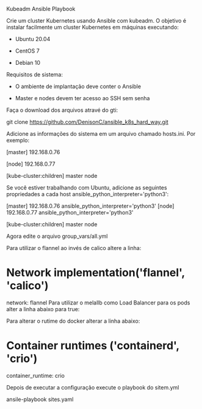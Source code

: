 Kubeadm Ansible Playbook


Crie um cluster Kubernetes usando Ansible com kubeadm. O objetivo é instalar facilmente um cluster Kubernetes em máquinas executando:



- Ubuntu 20.04

- CentOS 7 

- Debian 10



Requisitos de sistema:

- O ambiente de implantação deve conter o Ansible 

- Master e nodes devem ter acesso ao SSH sem senha 



Faça o download dos arquivos atravé do gti:



git clone https://github.com/DenisonC/ansible_k8s_hard_way.git

Adicione as informações do sistema  em um arquivo chamado hosts.ini. Por exemplo:



[master]
192.168.0.76

[node]
192.168.0.77

[kube-cluster:children]
master
node

Se você estiver trabalhando com Ubuntu, adicione as seguintes propriedades a cada host ansible_python_interpreter='python3':


[master]
192.168.0.76 ansible_python_interpreter='python3'
[node] 
192.168.0.77 ansible_python_interpreter='python3'

[kube-cluster:children] 
master
node

Agora edite o arquivo group_vars/all.yml

Para utilizar o flannel ao invés de calico altere a linha:




# Network implementation('flannel', 'calico')
network: flannel
Para utilizar o melallb como Load Balancer para os pods alter a linha abaixo para true:



Para alterar o rutime do docker alterar a linha abaixo:


# Container runtimes ('containerd', 'crio')
container_runtime: crio


Depois de executar a configuração execute o playbook do sitem.yml

ansile-playbook sites.yaml




















